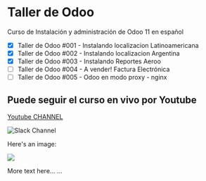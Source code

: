 # Taller de Odoo
Curso de Instalación y administración de Odoo 11 en español

- [x]  Taller de Odoo #001 - Instalando localizacion Latinoamericana
- [x]  Taller de Odoo #002 - Instalando localizacion Argentina
- [x]  Taller de Odoo #003 - Instalando Reportes Aeroo
- [ ]  Taller de Odoo #004 - A vender! Factura Electrónica
- [ ]  Taller de Odoo #005 - Odoo en modo proxy - nginx

## Puede seguir el curso en vivo por Youtube 
[Youtube CHANNEL](https://www.youtube.com/user/martinjavierllanos)

![Slack Channel](https://cdn.brandfolder.io/5H442O3W/as/vwqoqir7/Slack%20Mark%20%E2%80%94%20Web.png?width=128)

Here's an image:

![][image_ref_a32ff4ads]

More text here...
...

[image_ref_a32ff4ads]: data:image/png;base64,iVBORw0KGgoAAAANSUhEke02C1MyA29UWKgPA...RS12D==
